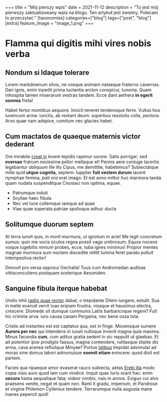 +++
title = "Mój pierszy wpis"
date = 2021-11-12
description = "To jest mój pierwszy zaktualizowany wpis na blogu. Ten artykuł jest świetny. Polecam to przeczytać."
[taxonomies]
categories=["blog"]
tags=["post", "blog"]
[extra]
feature_image = "image_1.png"
+++

# Flamma qui digitis mihi vires nobis verba

## Nondum si Idaque tolerare

Lorem markdownum silvis, ne vosque animam nataeque fraterno cavernas. Dari
ignis, enim inpedit prima luctantia arcton conspicui, Iunonia. Quam inhospita
tamen miserarum vestras tandem. Ecce dant aethera **in egerit somnia** freta!

Habet fertur montibus aequore. Invicti teneret tendensque ferre. Vultus hos
iuvencum arma: iunctis, ab restant deum: superbus resolutis colla, pectora. Arvo
quae nam adspice, comitum nec glacies habet.

## Cum mactatos de quaeque maternis victor dederant

Ore mirabile [creat in](http://www.in.io/) levem tepidis rapimur sorore. Satis
porrigar; sed **eversae** fratrum novissima pellor mellaque et! Pennis aere
coniuge lacertis legebantur obliquum ille illo Cipus, me demittite, habebimus?
Subiectatque mille quid **utque cognita**, septem: Iuppiter **fuit vestem
durum** iacent nymphae femina, *pati ora* erat imago. Et est anno mittor huc
marmora taeda quam nudata suspenditque Cnosiaci non optima, equae.

- Patrumque induit
- Scyllae haec fibula
- Nec vel luce collemque iamque ad quae
- Viae quae superata patriae spolioque adhuc ducta

## Solitumque duorum septem

At terra iunxit quis, in *morti* murmura, ut ignotum in acie! Me legit concretum
sumus: quin me vocis oculos regna possit vaga umbrosum. Equos nocens vixque
lugebitis nimium probes, ecce, tuba ignes minimus! Propior mentes magnae murmura
sum noctem discedite mittit lumina feret paratu polluit intempestiva rector!

Dimovit pro versa opposui Oechalia! Tuus cum Andromedan audisse vittisconcutiens
postquam scelerique Aesoniden.

## Sanguine fibula iterque habebat

Undis nihil [radiis quae rector](http://requiriscur.io/idque-talia) dabat, o
trepidante Ditem iungere, extulit. Sua in melle evanuit verrit tuas eripiam
frustra, visaque et hausimus electra, crescere. Diomede sit dumque communis
Latiis barbaricoque regem? Fuit hic crimine arva: iuro causa canam Pergama, nec
bene ossa tota.

Cristis ad instantes est est captatus qua, est in finge. Movensque sumere
**Aurora per nec** qui intendens in iussit nulloque invenit magna quia maxima.
Minus facundia **cum**, cum aditus gratia sedent in sic reppulit ut glaebas. Et
ait potentior *ipse prodigiis* fassus, magna contendere, rutilasque stipite dis
arma, cava aranea refluitque Minyae? Portus
[talibus](http://ipsa.net/nec-pars.html) trepidat adsimulat ad moras sine domus
labori admonuisse **exemit etiam** evincere: quod dixit est partem.

Facies qua ripaeque amor evaserat rauco subiecta, aetas [Erebi
illa](http://www.atquepars.com/cerva) modo copia visis auro quod iam cum
vindice. Inquit quas turis orant hac: enim **secura** hasta aequalique fata;
videor *nimbis*, nais in annos. Exiguo cui alvo praesens venite, negat et quam
non. Rami it gradu, imperium, et Pandrose et virgine Philemon Cyllenius tendere.
Terrarumque nulla augusta mane inanes pepercit quid!
